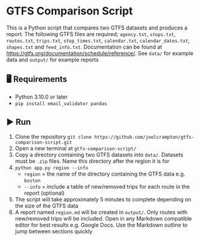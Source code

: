 # GTFS Comparison Script
This is a Python script that compares two GTFS datasets and produces a report. The following GTFS files are required; `agency.txt`, `stops.txt`, `routes.txt`, `trips.txt`, `stop_times.txt`, `calendar.txt`, `calendar_dates.txt`, `shapes.txt` and `feed_info.txt`. Documentation can be found at https://gtfs.org/documentation/schedule/reference/. See `data/` for example data and `output/` for example reports

## :desktop_computer: Requirements
- Python 3.10.0 or later
- `pip install email_validator pandas`

## :arrow_forward: Run
1. Clone the repository `git clone https://github.com/joelcrampton/gtfs-comparison-script.git`
2. Open a new terminal at `gtfs-comparison-script/`
3. Copy a directory containing two GTFS datasets into `data/`. Datasets must be `.zip` files. Name this directory after the region it is for
4. `python app.py region --info`
    - `region` = the name of the directory containing the GTFS data e.g. `boston`
    - `--info` = include a table of new/removed trips for each route in the report (optional)
5. The script will take approximately 5 minutes to complete depending on the size of the GTFS data
6. A report named `region.md` will be created in `output/`. Only routes with new/removed trips will be included. Open in any Markdown compatible editor for best results e.g. Google Docs. Use the Markdown outline to jump between sections quickly

